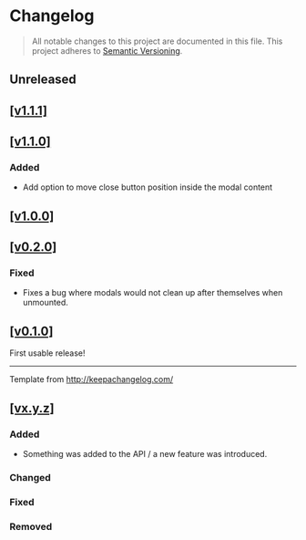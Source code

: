 # Changelog

> All notable changes to this project are documented in this file. This project adheres to [Semantic Versioning](http://semver.org/spec/v2.0.0.html).

## Unreleased

## [[v1.1.1]](https://github.com/springload/react-accessible-modal/releases/tag/v1.1.1)

## [[v1.1.0]](https://github.com/springload/react-accessible-modal/releases/tag/v1.1.0)

### Added

- Add option to move close button position inside the modal content

## [[v1.0.0]](https://github.com/springload/react-accessible-modal/releases/tag/v1.0.0)

## [[v0.2.0]](https://github.com/springload/react-accessible-modal/releases/tag/v0.2.0)

### Fixed

- Fixes a bug where modals would not clean up after themselves when unmounted.


## [[v0.1.0]](https://github.com/springload/react-accessible-modal/releases/tag/v0.1.0)

First usable release!

-------------

Template from http://keepachangelog.com/

## [[vx.y.z]](https://github.com/springload/react-accessible-modal/releases/tag/x.y.z)

### Added

- Something was added to the API / a new feature was introduced.

### Changed

### Fixed

### Removed
